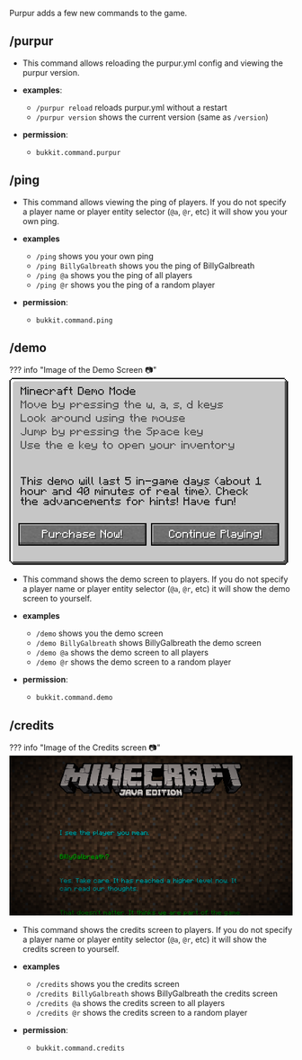 Purpur adds a few new commands to the game.

## /purpur
- This command allows reloading the purpur.yml config and viewing the purpur version.

- **examples**:
    - `/purpur reload` reloads purpur.yml without a restart
    - `/purpur version` shows the current version (same as `/version`)

- **permission**:
    - `bukkit.command.purpur`

## /ping
- This command allows viewing the ping of players. If you do not specify a player name or player entity selector (`@a`, `@r`, etc) it will show you your own ping.

- **examples**
    - `/ping` shows you your own ping
    - `/ping BillyGalbreath` shows you the ping of BillyGalbreath
    - `/ping @a` shows you the ping of all players
    - `/ping @r` shows you the ping of a random player

- **permission**:
    - `bukkit.command.ping`

## /demo
??? info "Image of the Demo Screen 📷"
    ![Demo Screen](images/demo.png)
- This command shows the demo screen to players. If you do not specify a player name or player entity selector (`@a`, `@r`, etc) it will show the demo screen to yourself.

- **examples**
    - `/demo` shows you the demo screen
    - `/demo BillyGalbreath` shows BillyGalbreath the demo screen
    - `/demo @a` shows the demo screen to all players
    - `/demo @r` shows the demo screen to a random player

- **permission**:
    - `bukkit.command.demo`


## /credits
??? info "Image of the Credits screen 📷"
    ![Credits screen](images/credits.png)
- This command shows the credits screen to players. If you do not specify a player name or player entity selector (`@a`, `@r`, etc) it will show the credits screen to yourself.

- **examples**
    - `/credits` shows you the credits screen
    - `/credits BillyGalbreath` shows BillyGalbreath the credits screen
    - `/credits @a` shows the credits screen to all players
    - `/credits @r` shows the credits screen to a random player

- **permission**:
    - `bukkit.command.credits`

